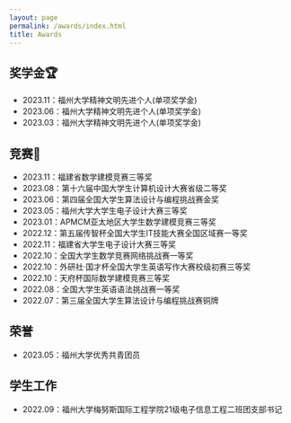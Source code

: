 ```yaml
---
layout: page
permalink: /awards/index.html
title: Awards
---
```


## 奖学金🏆

- 2023.11：福州大学精神文明先进个人(单项奖学金)
- 2023.06：福州大学精神文明先进个人(单项奖学金)
- 2023.03：福州大学精神文明先进个人(单项奖学金)<br>

## 竞赛🥇

- 2023.11：福建省数学建模竞赛三等奖
- 2023.08：第十六届中国大学生计算机设计大赛省级二等奖
- 2023.06：第四届全国大学生算法设计与编程挑战赛金奖
- 2023.05：福州大学大学生电子设计大赛三等奖
- 2023.01：APMCM亚太地区大学生数学建模竞赛三等奖
- 2022.12：第五届传智杯全国大学生IT技能大赛全国区域赛一等奖 
- 2022.11：福建省大学生电子设计大赛三等奖
- 2022.10：全国大学生数学竞赛网络挑战赛一等奖
- 2022.10：外研社·国才杯全国大学生英语写作大赛校级初赛三等奖
- 2022.10：天府杯国际数学建模竞赛三等奖
- 2022.08：全国大学生英语语法挑战赛一等奖
- 2022.07：第三届全国大学生算法设计与编程挑战赛铜牌<br>

## 荣誉

- 2023.05：福州大学优秀共青团员<br>

## 学生工作

- 2022.09：福州大学梅努斯国际工程学院21级电子信息工程二班团支部书记<br>
